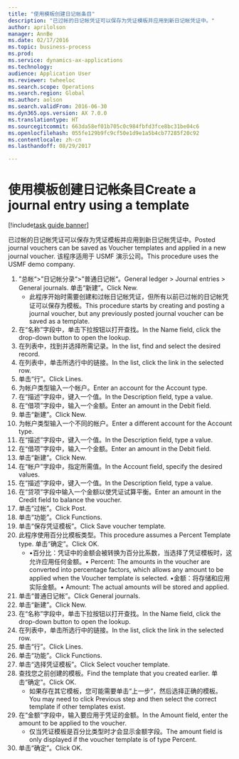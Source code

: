 ```yaml
--- 
title: "使用模板创建日记帐条目"
description: "已过帐的日记帐凭证可以保存为凭证模板并应用到新日记帐凭证中。"
author: aprilolson
manager: AnnBe
ms.date: 02/17/2016
ms.topic: business-process
ms.prod: 
ms.service: dynamics-ax-applications
ms.technology: 
audience: Application User
ms.reviewer: twheeloc
ms.search.scope: Operations
ms.search.region: Global
ms.author: aolson
ms.search.validFrom: 2016-06-30
ms.dyn365.ops.version: AX 7.0.0
ms.translationtype: HT
ms.sourcegitcommit: 663da58ef01b705c0c984fbfd3fce8bc31be04c6
ms.openlocfilehash: 055fe129b9fc9cf50e1d9e1a5b4cb77285f20c92
ms.contentlocale: zh-cn
ms.lasthandoff: 08/29/2017

---
```

# <a name="create-a-journal-entry-using-a-template"></a><span data-ttu-id="ff069-103">使用模板创建日记帐条目</span><span class="sxs-lookup"><span data-stu-id="ff069-103">Create a journal entry using a template</span></span>

[!include[task guide banner](../../includes/task-guide-banner.md)]

<span data-ttu-id="ff069-104">已过帐的日记帐凭证可以保存为凭证模板并应用到新日记帐凭证中。</span><span class="sxs-lookup"><span data-stu-id="ff069-104">Posted journal vouchers can be saved as Voucher templates and applied in a new journal voucher.</span></span> <span data-ttu-id="ff069-105">该程序适用于 USMF 演示公司。</span><span class="sxs-lookup"><span data-stu-id="ff069-105">This procedure uses the USMF demo company.</span></span>

1. <span data-ttu-id="ff069-106">”总帐“>”日记帐分录“>”普通日记帐“。</span><span class="sxs-lookup"><span data-stu-id="ff069-106">General ledger > Journal entries > General journals.</span></span> <span data-ttu-id="ff069-107">单击“新建”。</span><span class="sxs-lookup"><span data-stu-id="ff069-107">Click New.</span></span>
    * <span data-ttu-id="ff069-108">此程序开始时需要创建和过帐日记帐凭证，但所有以前已过帐的日记帐凭证可以保存为模板。</span><span class="sxs-lookup"><span data-stu-id="ff069-108">This procedure starts by creating and posting a journal voucher, but any previously posted journal voucher can be saved as a template.</span></span>  
2. <span data-ttu-id="ff069-109">在“名称”字段中，单击下拉按钮以打开查找。</span><span class="sxs-lookup"><span data-stu-id="ff069-109">In the Name field, click the drop-down button to open the lookup.</span></span>
3. <span data-ttu-id="ff069-110">在列表中，找到并选择所需记录。</span><span class="sxs-lookup"><span data-stu-id="ff069-110">In the list, find and select the desired record.</span></span>
4. <span data-ttu-id="ff069-111">在列表中，单击所选行中的链接。</span><span class="sxs-lookup"><span data-stu-id="ff069-111">In the list, click the link in the selected row.</span></span>
5. <span data-ttu-id="ff069-112">单击“行”。</span><span class="sxs-lookup"><span data-stu-id="ff069-112">Click Lines.</span></span>
6. <span data-ttu-id="ff069-113">为帐户类型输入一个帐户。</span><span class="sxs-lookup"><span data-stu-id="ff069-113">Enter an account for the Account type.</span></span>
7. <span data-ttu-id="ff069-114">在“描述”字段中，键入一个值。</span><span class="sxs-lookup"><span data-stu-id="ff069-114">In the Description field, type a value.</span></span>
8. <span data-ttu-id="ff069-115">在“借项”字段中，输入一个金额。</span><span class="sxs-lookup"><span data-stu-id="ff069-115">Enter an amount in the Debit field.</span></span>
9. <span data-ttu-id="ff069-116">单击“新建”。</span><span class="sxs-lookup"><span data-stu-id="ff069-116">Click New.</span></span>
10. <span data-ttu-id="ff069-117">为帐户类型输入一个不同的帐户。</span><span class="sxs-lookup"><span data-stu-id="ff069-117">Enter a different account for the Account type.</span></span>
11. <span data-ttu-id="ff069-118">在“描述”字段中，键入一个值。</span><span class="sxs-lookup"><span data-stu-id="ff069-118">In the Description field, type a value.</span></span>
12. <span data-ttu-id="ff069-119">在“借项”字段中，输入一个金额。</span><span class="sxs-lookup"><span data-stu-id="ff069-119">Enter an amount in the Debit field.</span></span>
13. <span data-ttu-id="ff069-120">单击“新建”。</span><span class="sxs-lookup"><span data-stu-id="ff069-120">Click New.</span></span>
14. <span data-ttu-id="ff069-121">在“帐户”字段中，指定所需值。</span><span class="sxs-lookup"><span data-stu-id="ff069-121">In the Account field, specify the desired values.</span></span>
15. <span data-ttu-id="ff069-122">在“描述”字段中，键入一个值。</span><span class="sxs-lookup"><span data-stu-id="ff069-122">In the Description field, type a value.</span></span>
16. <span data-ttu-id="ff069-123">在“贷项”字段中输入一个金额以使凭证试算平衡。</span><span class="sxs-lookup"><span data-stu-id="ff069-123">Enter an amount in the Credit field to balance the voucher.</span></span>
17. <span data-ttu-id="ff069-124">单击“过帐”。</span><span class="sxs-lookup"><span data-stu-id="ff069-124">Click Post.</span></span>
18. <span data-ttu-id="ff069-125">单击“功能”。</span><span class="sxs-lookup"><span data-stu-id="ff069-125">Click Functions.</span></span>
19. <span data-ttu-id="ff069-126">单击“保存凭证模板”。</span><span class="sxs-lookup"><span data-stu-id="ff069-126">Click Save voucher template.</span></span>
20. <span data-ttu-id="ff069-127">此程序使用百分比模板类型。</span><span class="sxs-lookup"><span data-stu-id="ff069-127">This procedure assumes a Percent Template type.</span></span> <span data-ttu-id="ff069-128">单击“确定”。</span><span class="sxs-lookup"><span data-stu-id="ff069-128">Click OK.</span></span>
    * <span data-ttu-id="ff069-129">•百分比：凭证中的金额会被转换为百分比系数，当选择了凭证模板时，这允许应用任何金额。</span><span class="sxs-lookup"><span data-stu-id="ff069-129">• Percent: The amounts in the voucher are converted into percentage factors, which allows any amount to be applied when the Voucher template is selected.</span></span>  <span data-ttu-id="ff069-130">•金额：将存储和应用实际金额。</span><span class="sxs-lookup"><span data-stu-id="ff069-130">• Amount: The actual amounts will be stored and applied.</span></span>  
21. <span data-ttu-id="ff069-131">单击“普通日记帐”。</span><span class="sxs-lookup"><span data-stu-id="ff069-131">Click General journals.</span></span>
22. <span data-ttu-id="ff069-132">单击“新建”。</span><span class="sxs-lookup"><span data-stu-id="ff069-132">Click New.</span></span>
23. <span data-ttu-id="ff069-133">在“名称”字段中，单击下拉按钮以打开查找。</span><span class="sxs-lookup"><span data-stu-id="ff069-133">In the Name field, click the drop-down button to open the lookup.</span></span>
24. <span data-ttu-id="ff069-134">在列表中，单击所选行中的链接。</span><span class="sxs-lookup"><span data-stu-id="ff069-134">In the list, click the link in the selected row.</span></span>
25. <span data-ttu-id="ff069-135">单击“行”。</span><span class="sxs-lookup"><span data-stu-id="ff069-135">Click Lines.</span></span>
26. <span data-ttu-id="ff069-136">单击“功能”。</span><span class="sxs-lookup"><span data-stu-id="ff069-136">Click Functions.</span></span>
27. <span data-ttu-id="ff069-137">单击“选择凭证模板”。</span><span class="sxs-lookup"><span data-stu-id="ff069-137">Click Select voucher template.</span></span>
28. <span data-ttu-id="ff069-138">查找您之前创建的模板。</span><span class="sxs-lookup"><span data-stu-id="ff069-138">Find the template that you created earlier.</span></span> <span data-ttu-id="ff069-139">单击“确定”。</span><span class="sxs-lookup"><span data-stu-id="ff069-139">Click OK.</span></span>
    * <span data-ttu-id="ff069-140">如果存在其它模板，您可能需要单击“上一步”，然后选择正确的模板。</span><span class="sxs-lookup"><span data-stu-id="ff069-140">You may need to click Previous step and then select the correct template if other templates exist.</span></span>  
29. <span data-ttu-id="ff069-141">在“金额”字段中，输入要应用于凭证的金额。</span><span class="sxs-lookup"><span data-stu-id="ff069-141">In the Amount field, enter the amount to be applied to the voucher.</span></span>
    * <span data-ttu-id="ff069-142">仅当凭证模板是百分比类型时才会显示金额字段。</span><span class="sxs-lookup"><span data-stu-id="ff069-142">The amount field is only displayed if the voucher template is of type Percent.</span></span>  
30. <span data-ttu-id="ff069-143">单击“确定”。</span><span class="sxs-lookup"><span data-stu-id="ff069-143">Click OK.</span></span>


